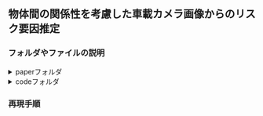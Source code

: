 ## 物体間の関係性を考慮した車載カメラ画像からのリスク要因推定

### フォルダやファイルの説明

<details>
<summary>paperフォルダ</summary>
<div>
  
論文執筆関連のファイルを収録

- texファイル(main.tex)
  - 論文の本文をtex言語で記述したテキストファイル
    
- styファイル(mthesis.tex)
  - texファイルから出力される文書のスタイルやレイアウトの設定を記述したファイル
  - main.texで呼び出される
    
- bibファイル(refs.bib)
  - 参考文献を一括管理するためのファイル
  - main.texで呼び出される
  - 
</div>
</details>


<details>
<summary>codeフォルダ</summary>
<div>

</div>
</details>

### 再現手順


